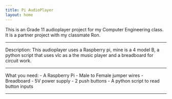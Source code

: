 ```yaml
---
title: Pi AudioPlayer
layout: home
---
```

This is an Grade 11 audioplayer project for my Computer Engineering class. It is a partner project with my classmate Ron.
<hr>
Description: This audioplayer uses a Raspberry pi, mine is a 4 model B, a python script that uses vlc as a the music player and a breadboard for circuit work.
<hr>
What you need:  
- A Raspberry Pi  
- Male to Female jumper wires  
- Breadboard  
- 5V power supply  
- 2 push buttons  
- A python script to read button inputs
<hr>

  
  

